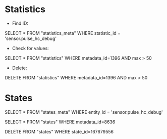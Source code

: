 # Statistics

- Find ID:

SELECT * FROM "statistics_meta" WHERE statistic_id = 'sensor.pulse_hc_debug'

- Check for values:

SELECT * FROM "statistics" WHERE metadata_id=1396 AND max > 50

- Delete:

DELETE FROM "statistics" WHERE metadata_id=1396 AND max > 50

# States 

SELECT * FROM "states_meta" WHERE entity_id = 'sensor.pulse_hc_debug'

SELECT * FROM "states" WHERE metadata_id=8636

DELETE FROM "states" WHERE state_id=167679556

